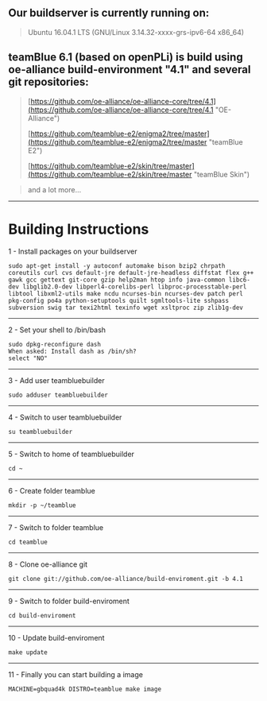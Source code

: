 ## Our buildserver is currently running on: ##

> Ubuntu 16.04.1 LTS (GNU/Linux 3.14.32-xxxx-grs-ipv6-64 x86_64)

## teamBlue 6.1 (based on openPLi) is build using oe-alliance build-environment "4.1" and several git repositories: ##

> [https://github.com/oe-alliance/oe-alliance-core/tree/4.1](https://github.com/oe-alliance/oe-alliance-core/tree/4.1 "OE-Alliance")
> 
> [https://github.com/teamblue-e2/enigma2/tree/master](https://github.com/teamblue-e2/enigma2/tree/master "teamBlue E2")
> 
> [https://github.com/teamblue-e2/skin/tree/master](https://github.com/teamblue-e2/skin/tree/master "teamBlue Skin")

> and a lot more...


----------

# Building Instructions #

1 - Install packages on your buildserver

    sudo apt-get install -y autoconf automake bison bzip2 chrpath coreutils curl cvs default-jre default-jre-headless diffstat flex g++ gawk gcc gettext git-core gzip help2man htop info java-common libc6-dev libglib2.0-dev libperl4-corelibs-perl libproc-processtable-perl libtool libxml2-utils make ncdu ncurses-bin ncurses-dev patch perl pkg-config po4a python-setuptools quilt sgmltools-lite sshpass subversion swig tar texi2html texinfo wget xsltproc zip zlib1g-dev

----------
2 - Set your shell to /bin/bash

    sudo dpkg-reconfigure dash
    When asked: Install dash as /bin/sh?
    select "NO"

----------
3 - Add user teambluebuilder

    sudo adduser teambluebuilder

----------
4 - Switch to user teambluebuilder

    su teambluebuilder

----------
5 - Switch to home of teambluebuilder

    cd ~

----------
6 - Create folder teamblue

    mkdir -p ~/teamblue

----------
7 - Switch to folder teamblue

    cd teamblue

----------
8 - Clone oe-alliance git

    git clone git://github.com/oe-alliance/build-enviroment.git -b 4.1

----------
9 - Switch to folder build-enviroment

    cd build-enviroment

----------
10 - Update build-enviroment

    make update

----------
11 - Finally you can start building a image

    MACHINE=gbquad4k DISTRO=teamblue make image

